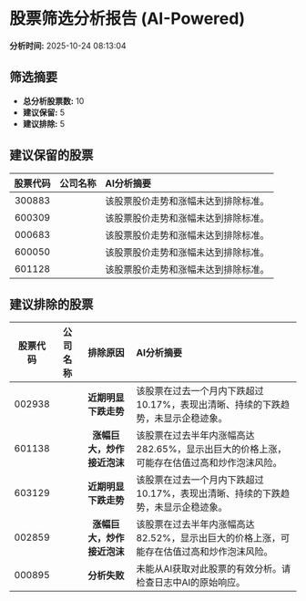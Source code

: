 # 股票筛选分析报告 (AI-Powered)

**分析时间:** 2025-10-24 08:13:04

## 筛选摘要

- **总分析股票数:** 10
- **建议保留:** 5
- **建议排除:** 5

## 建议保留的股票

| 股票代码 | 公司名称 | AI分析摘要 |
|:---:|:---:|:---|
| 300883 |  | 该股票股价走势和涨幅未达到排除标准。 |
| 600309 |  | 该股票股价走势和涨幅未达到排除标准。 |
| 000683 |  | 该股票股价走势和涨幅未达到排除标准。 |
| 600050 |  | 该股票股价走势和涨幅未达到排除标准。 |
| 601128 |  | 该股票股价走势和涨幅未达到排除标准。 |

## 建议排除的股票

| 股票代码 | 公司名称 | 排除原因 | AI分析摘要 |
|:---:|:---:|:---:|:---|
| 002938 |  | **近期明显下跌走势** | 该股票在过去一个月内下跌超过10.17%，表现出清晰、持续的下跌趋势，未显示企稳迹象。 |
| 601138 |  | **涨幅巨大，炒作接近泡沫** | 该股票在过去半年内涨幅高达282.65%，显示出巨大的价格上涨，可能存在估值过高和炒作泡沫风险。 |
| 603129 |  | **近期明显下跌走势** | 该股票在过去一个月内下跌超过10.17%，表现出清晰、持续的下跌趋势，未显示企稳迹象。 |
| 002859 |  | **涨幅巨大，炒作接近泡沫** | 该股票在过去半年内涨幅高达82.52%，显示出巨大的价格上涨，可能存在估值过高和炒作泡沫风险。 |
| 000895 |  | **分析失败** | 未能从AI获取对此股票的有效分析。请检查日志中AI的原始响应。 |
